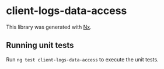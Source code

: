 # client-logs-data-access

This library was generated with [Nx](https://nx.dev).

## Running unit tests

Run `ng test client-logs-data-access` to execute the unit tests.
